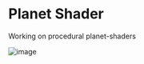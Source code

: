 # Planet Shader

Working on procedural planet-shaders

![image](https://github.com/Weibye/planet-shaders/assets/13300393/1b5d064f-3f76-4700-a13b-ca5ad944b26b)
